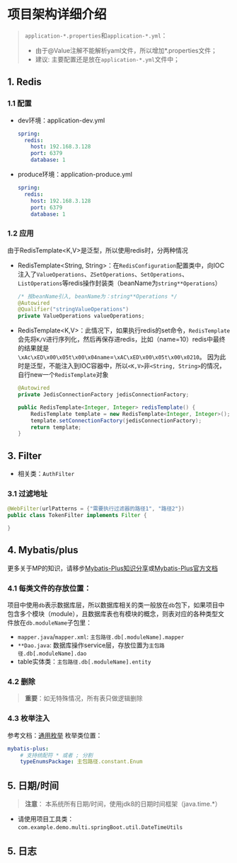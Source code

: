 # 项目架构详细介绍
> `application-*.properties`和`application-*.yml`：
>   * 由于@Value注解不能解析yaml文件，所以增加*.properties文件；
>   * 建议: 主要配置还是放在`application-*.yml`文件中；
## 1. Redis
### 1.1 配置
* dev环境：application-dev.yml
  ```yml
  spring:
    redis:
      host: 192.168.3.128
      port: 6379
      database: 1
  ```
* produce环境：application-produce.yml
  ```yml
  spring:
    redis:
      host: 192.168.3.128
      port: 6379
      database: 1
  ```

### 1.2 应用
由于RedisTemplate<K,V>是泛型，所以使用redis时，分两种情况
  * RedisTemplate<String, String>：在`RedisConfiguration`配置类中，向IOC注入了`ValueOperations`、`ZSetOperations`、`SetOperations`、`ListOperations`等redis操作封装类（beanName为`string**Operations`）
    ```java
    /* 按beanName引入, beanName为：string**Operations */
    @Autowired
    @Qualifier("stringValueOperations")
    private ValueOperations valueOperations;
    ```
  * RedisTemplate<K,V>：此情况下，如果执行redis的set命令，`RedisTemplate`会先将`K/V`进行序列化，然后再保存进redis，比如（name=10）redis中最终的结果就是`\xAc\xED\x00\x05t\x00\x04name`=`\xAC\xED\x00\x05t\x00\x0210`。
  因为此时是泛型，不能注入到IOC容器中，所以`<K,V>`非`<String, String>`的情况，自行new一个`RedisTemplate`对象
    ```java
    @Autowired
    private JedisConnectionFactory jedisConnectionFactory;

    public RedisTemplate<Integer, Integer> redisTemplate() {
        RedisTemplate template = new RedisTemplate<Integer, Integer>();
        template.setConnectionFactory(jedisConnectionFactory);
        return template;
    }
    ```

## 3. Filter
* 相关类：`AuthFilter`
### 3.1 过滤地址
```java
@WebFilter(urlPatterns = {"需要执行过滤器的路径1", "路径2"})
public class TokenFilter implements Filter {

}
```


## 4. Mybatis/plus
更多关于MP的知识，请移步[Mybatis-Plus知识分享][]或[Mybatis-Plus官方文档][]
### 4.1 每类文件的存放位置：
项目中使用`db`表示数据库层，所以数据库相关的类一般放在`db`包下，如果项目中包含多个模块（module），且数据库表也有模块的概念，则表对应的各种类型文件放在`db.moduleName`子包里：
* `mapper.java`/`mapper.xml`: `主包路径.db[.moduleName].mapper`
* `**Dao.java`: 数据库操作service层，存放位置为`主包路径.db[.moduleName].dao`
* table实体类：`主包路径.db[.moduleName].entity`

### 4.2 删除
> **重要**：如无特殊情况，所有表只做逻辑删除

### 4.3 枚举注入
参考文档：[通用枚举][]
枚举类位置：
```yaml
mybatis-plus:
    # 支持统配符 * 或者 ; 分割
    typeEnumsPackage: 主包路径.constant.Enum
```


## 5. 日期/时间
> **注意**： 本系统所有日期/时间，使用jdk8的日期时间框架（java.time.\*）

* 请使用项目工具类：`com.example.demo.multi.springBoot.util.DateTimeUtils`



## 5. 日志





















[Mybatis-Plus知识分享]: http://confluence.admin.bluemoon.com.cn/display/SCM/Mybatis-plus
[Mybatis-Plus官方文档]: https://baomidou.gitee.io/mybatis-plus-doc/#/quick-start
[通用枚举]: https://mp.baomidou.com/guide/enum.html#通用枚举

